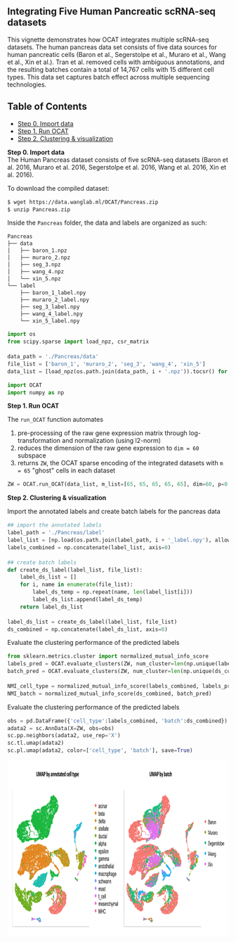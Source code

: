 ## Integrating Five Human Pancreatic scRNA-seq datasets 

This vignette demonstrates how OCAT integrates multiple scRNA-seq datasets. The human pancreas data set consists of five data sources for human pancreatic cells (Baron et al., Segerstolpe et al., Muraro et al., Wang et al., Xin et al.). 
Tran et al. removed cells with ambiguous annotations, and the resulting batches contain a total of 14,767 cells with 15 different cell types. This data set captures batch effect across multiple sequencing technologies.

## Table of Contents
- [Step 0. Import data](#data_import)
- [Step 1. Run OCAT](#run_OCAT)
- [Step 2. Clustering \& visualization](#clustering)


<a name="data_import"></a>**Step 0. Import data**   
The Human Pancreas dataset consists of five scRNA-seq datasets (Baron et al. 2016, Muraro et al. 2016, Segerstolpe et al. 2016, Wang et al. 2016, Xin et al. 2016). 

To download the compiled dataset:
```bash
$ wget https://data.wanglab.ml/OCAT/Pancreas.zip
$ unzip Pancreas.zip 
```

Inside the `Pancreas` folder, the data and labels are organized as such:
```
Pancreas
├── data
│   ├── baron_1.npz
│   ├── muraro_2.npz
│   ├── seg_3.npz
│   ├── wang_4.npz
│   └── xin_5.npz
└── label
    ├── baron_1_label.npy
    ├── muraro_2_label.npy
    ├── seg_3_label.npy
    ├── wang_4_label.npy
    └── xin_5_label.npy
```
    
```python
import os
from scipy.sparse import load_npz, csr_matrix

data_path = './Pancreas/data'
file_list = ['baron_1', 'muraro_2', 'seg_3', 'wang_4', 'xin_5']
data_list = [load_npz(os.path.join(data_path, i + '.npz')).tocsr() for i in file_list]
```

```python
import OCAT
import numpy as np
```

<a name="pre_processing"></a>**Step 1. Run OCAT**

The `run_OCAT` function automates 
1. pre-processing of the raw gene expression matrix through log-transformation and normalization (using l2-norm) 
2. reduces the dimension of the raw gene expression to `dim = 60` subspace
3. returns `ZW`, the OCAT sparse encoding of the integrated datasets with `m = 65` "ghost" cells in each dataset

```python
ZW = OCAT.run_OCAT(data_list, m_list=[65, 65, 65, 65, 65], dim=60, p=0.3, log_norm=True, l2_norm=True)
```
<a name="clustering"></a>**Step 2. Clustering \& visualization**

Import the annotated labels and create batch labels for the pancreas data
```python
## import the annotated labels
label_path = './Pancreas/label'
label_list = [np.load(os.path.join(label_path, i + '_label.npy'), allow_pickle=True) for i in file_list]
labels_combined = np.concatenate(label_list, axis=0)

## create batch labels
def create_ds_label(label_list, file_list):
    label_ds_list = []
    for i, name in enumerate(file_list):
        label_ds_temp = np.repeat(name, len(label_list[i]))
        label_ds_list.append(label_ds_temp)
    return label_ds_list

label_ds_list = create_ds_label(label_list, file_list)
ds_combined = np.concatenate(label_ds_list, axis=0)
```

Evaluate the clustering performance of the predicted labels
```python
from sklearn.metrics.cluster import normalized_mutual_info_score
labels_pred = OCAT.evaluate_clusters(ZW, num_cluster=len(np.unique(labels_combined)))
batch_pred = OCAT.evaluate_clusters(ZW, num_cluster=len(np.unique(ds_combined)))

NMI_cell_type = normalized_mutual_info_score(labels_combined, labels_pred)
NMI_batch = normalized_mutual_info_score(ds_combined, batch_pred)
```
Evaluate the clustering performance of the predicted labels
```python
obs = pd.DataFrame({'cell_type':labels_combined, 'batch':ds_combined})
adata2 = sc.AnnData(X=ZW, obs=obs)
sc.pp.neighbors(adata2, use_rep='X')
sc.tl.umap(adata2)
sc.pl.umap(adata2, color=['cell_type', 'batch'], save=True)
```
<img src="https://github.com/bowang-lab/OCAT/blob/master/vignettes/Integration/Prancreas_UMAP_github.png" width="1000" height="400" />  
